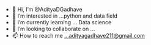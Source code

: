 - 👋 Hi, I’m @AdityaDGadhave
- 👀 I’m interested in ...python and data field
- 🌱 I’m currently learning ... Data science 
- 💞️ I’m looking to collaborate on ...
- 📫 How to reach me ...adityagadhave211@gmail.com

<!---
AdityaDGadhave/AdityaDGadhave is a ✨ special ✨ repository because its `README.md` (this file) appears on your GitHub profile.
You can click the Preview link to take a look at your changes.
--->
